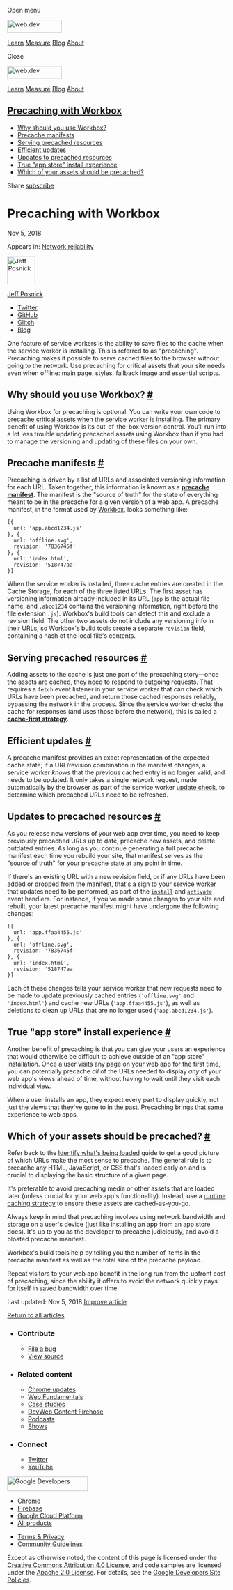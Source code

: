 <span class="w-tooltip w-tooltip--left">Open menu</span>

<a href="/" class="header-default__logo-link gc-analytics-event"><img src="/images/lockup.svg" alt="web.dev" class="header-default__logo" width="125" height="30" /></a>

<a href="/learn/" class="header-default__link gc-analytics-event">Learn</a> <a href="/measure/" class="header-default__link gc-analytics-event">Measure</a> <a href="/blog/" class="header-default__link gc-analytics-event">Blog</a> <a href="/about/" class="header-default__link gc-analytics-event">About</a>

<span class="w-tooltip">Close</span>

<a href="/" class="gc-analytics-event"><img src="/images/lockup.svg" alt="web.dev" class="drawer-default__logo" width="125" height="30" /></a>

<a href="/learn/" class="drawer-default__link gc-analytics-event">Learn</a> <a href="/measure/" class="drawer-default__link gc-analytics-event">Measure</a> <a href="/blog/" class="drawer-default__link gc-analytics-event">Blog</a> <a href="/about/" class="drawer-default__link gc-analytics-event">About</a>

<a href="#precaching-with-workbox" class="w-toc__header--link">Precaching with Workbox</a>
------------------------------------------------------------------------------------------

-   [Why should you use Workbox?](#why-should-you-use-workbox)
-   [Precache manifests](#precache-manifests)
-   [Serving precached resources](#serving-precached-resources)
-   [Efficient updates](#efficient-updates)
-   [Updates to precached resources](#updates-to-precached-resources)
-   [True "app store" install experience](#true-)
-   [Which of your assets should be precached?](#which-of-your-assets-should-be-precached)

Share <a href="/newsletter/" class="w-actions__fab w-actions__fab--subscribe gc-analytics-event"><span>subscribe</span></a>

Precaching with Workbox
=======================

Nov 5, 2018

<span class="w-post-signpost__title">Appears in:</span> <a href="/reliable" class="w-post-signpost__link">Network reliability</a>

[<img src="https://web-dev.imgix.net/image/admin/uskKSRCW1HyOTCjtdMdo.jpg?auto=format&amp;fit=crop&amp;h=64&amp;w=64" alt="Jeff Posnick" class="w-author__image" sizes="(min-width: 64px) 64px, calc(100vw - 48px)" srcset="https://web-dev.imgix.net/image/admin/uskKSRCW1HyOTCjtdMdo.jpg?fit=crop&amp;h=64&amp;w=64&amp;auto=format&amp;dpr=1&amp;q=75 1x,     https://web-dev.imgix.net/image/admin/uskKSRCW1HyOTCjtdMdo.jpg?fit=crop&amp;h=64&amp;w=64&amp;auto=format&amp;dpr=2&amp;q=50 2x,     https://web-dev.imgix.net/image/admin/uskKSRCW1HyOTCjtdMdo.jpg?fit=crop&amp;h=64&amp;w=64&amp;auto=format&amp;dpr=3&amp;q=35 3x,     https://web-dev.imgix.net/image/admin/uskKSRCW1HyOTCjtdMdo.jpg?fit=crop&amp;h=64&amp;w=64&amp;auto=format&amp;dpr=4&amp;q=23 4x,     https://web-dev.imgix.net/image/admin/uskKSRCW1HyOTCjtdMdo.jpg?fit=crop&amp;h=64&amp;w=64&amp;auto=format&amp;dpr=5&amp;q=20 5x" width="64" height="64" />](/authors/jeffposnick/)

<a href="/authors/jeffposnick/" class="w-author__name-link">Jeff Posnick</a>

-   <a href="https://twitter.com/jeffposnick" class="w-author__link">Twitter</a>
-   <a href="https://github.com/jeffposnick" class="w-author__link">GitHub</a>
-   <a href="https://glitch.com/@jeffposnick" class="w-author__link">Glitch</a>
-   <a href="https://twitter.com/jeffposnick" class="w-author__link">Blog</a>

One feature of service workers is the ability to save files to the cache when the service worker is installing. This is referred to as "precaching". Precaching makes it possible to serve cached files to the browser without going to the network. Use precaching for critical assets that your site needs even when offline: main page, styles, fallback image and essential scripts.

Why should you use Workbox? <a href="#why-should-you-use-workbox" class="w-headline-link">#</a>
-----------------------------------------------------------------------------------------------

Using Workbox for precaching is optional. You can write your own code to [precache critical assets when the service worker is installing](https://developers.google.com/web/ilt/pwa/caching-files-with-service-worker). The primary benefit of using Workbox is its out-of-the-box version control. You'll run into a lot less trouble updating precached assets using Workbox than if you had to manage the versioning and updating of these files on your own.

Precache manifests <a href="#precache-manifests" class="w-headline-link">#</a>
------------------------------------------------------------------------------

Precaching is driven by a list of URLs and associated versioning information for each URL. Taken together, this information is known as a [**precache manifest**](https://developers.google.com/web/tools/workbox/modules/workbox-precaching#explanation_of_the_precache_list). The manifest is the "source of truth" for the state of everything meant to be in the precache for a given version of a web app. A precache manifest, in the format used by [Workbox](https://developers.google.com/web/tools/workbox/), looks something like:

    [{
      url: 'app.abcd1234.js'
    }, {
      url: 'offline.svg',
      revision: '7836745f'
    }, {
      url: 'index.html',
      revision: '518747aa'
    }]

When the service worker is installed, three cache entries are created in the Cache Storage, for each of the three listed URLs. The first asset has versioning information already included in its URL (`app` is the actual file name, and `.abcd1234` contains the versioning information, right before the file extension `.js`). Workbox's build tools can detect this and exclude a revision field. The other two assets do not include any versioning info in their URLs, so Workbox's build tools create a separate `revision` field, containing a hash of the local file's contents.

Serving precached resources <a href="#serving-precached-resources" class="w-headline-link">#</a>
------------------------------------------------------------------------------------------------

Adding assets to the cache is just one part of the precaching story—once the assets are cached, they need to respond to outgoing requests. That requires a `fetch` event listener in your service worker that can check which URLs have been precached, and return those cached responses reliably, bypassing the network in the process. Since the service worker checks the cache for responses (and uses those before the network), this is called a [**cache-first strategy**](https://developers.google.com/web/tools/workbox/modules/workbox-strategies#cache_first_cache_falling_back_to_network).

Efficient updates <a href="#efficient-updates" class="w-headline-link">#</a>
----------------------------------------------------------------------------

A precache manifest provides an exact representation of the expected cache state; if a URL/revision combination in the manifest changes, a service worker *knows* that the previous cached entry is no longer valid, and needs to be updated. It only takes a single network request, made automatically by the browser as part of the service worker [update check](https://developers.google.com/web/fundamentals/primers/service-workers/lifecycle#updates), to determine which precached URLs need to be refreshed.

Updates to precached resources <a href="#updates-to-precached-resources" class="w-headline-link">#</a>
------------------------------------------------------------------------------------------------------

As you release new versions of your web app over time, you need to keep previously precached URLs up to date, precache new assets, and delete outdated entries. As long as you continue generating a full precache manifest each time you rebuild your site, that manifest serves as the "source of truth" for your precache state at any point in time.

If there's an existing URL with a new revision field, or if any URLs have been added or dropped from the manifest, that's a sign to your service worker that updates need to be performed, as part of the [`install`](https://developers.google.com/web/fundamentals/primers/service-workers/lifecycle#install_1) and [`activate`](https://developers.google.com/web/fundamentals/primers/service-workers/lifecycle#activate_1) event handlers. For instance, if you've made some changes to your site and rebuilt, your latest precache manifest might have undergone the following changes:

    [{
      url: 'app.ffaa4455.js'
    }, {
      url: 'offline.svg',
      revision: '7836745f'
    }, {
      url: 'index.html',
      revision: '518747aa'
    }]

Each of these changes tells your service worker that new requests need to be made to update previously cached entries (`'offline.svg'` and `'index.html'`) and cache new URLs (`'app.ffaa4455.js'`), as well as deletions to clean up URLs that are no longer used (`'app.abcd1234.js'`).

True "app store" install experience <a href="#true-%22app-store%22-install-experience" class="w-headline-link">#</a>
--------------------------------------------------------------------------------------------------------------------

Another benefit of precaching is that you can give your users an experience that would otherwise be difficult to achieve outside of an "app store" installation. Once a user visits any page on your web app for the first time, you can potentially precache *all* of the URLs needed to display *any* of your web app's views ahead of time, without having to wait until they visit each individual view.

When a user installs an app, they expect every part to display quickly, not just the views that they've gone to in the past. Precaching brings that same experience to web apps.

Which of your assets should be precached? <a href="#which-of-your-assets-should-be-precached" class="w-headline-link">#</a>
---------------------------------------------------------------------------------------------------------------------------

Refer back to the [Identify what's being loaded](/identify-resources-via-network-panel/) guide to get a good picture of which URLs make the most sense to precache. The general rule is to precache any HTML, JavaScript, or CSS that's loaded early on and is crucial to displaying the basic structure of a given page.

It's preferable to avoid precaching media or other assets that are loaded later (unless crucial for your web app's functionality). Instead, use a [runtime caching strategy](/runtime-caching-with-workbox/) to ensure these assets are cached-as-you-go.

Always keep in mind that precaching involves using network bandwidth and storage on a user's device (just like installing an app from an app store does). It's up to you as the developer to precache judiciously, and avoid a bloated precache manifest.

Workbox's build tools help by telling you the number of items in the precache manifest as well as the total size of the precache payload.

Repeat visitors to your web app benefit in the long run from the upfront cost of precaching, since the ability it offers to avoid the network quickly pays for itself in saved bandwidth over time.

<span class="w-mr--sm"> Last updated: Nov 5, 2018 </span> [Improve article](https://github.com/GoogleChrome/web.dev/blob/master/src/site/content/en/reliable/precache-with-workbox/index.md)

<a href="/reliable" class="w-article-navigation__link w-article-navigation__link--back w-article-navigation__link--single gc-analytics-event">Return to all articles</a>

-   ### Contribute

    -   <a href="https://github.com/GoogleChrome/web.dev/issues/new?assignees=&amp;labels=bug&amp;template=bug_report.md&amp;title=" class="w-footer__linkbox-link">File a bug</a>
    -   <a href="https://github.com/googlechrome/web.dev" class="w-footer__linkbox-link">View source</a>

-   ### Related content

    -   <a href="https://blog.chromium.org/" class="w-footer__linkbox-link">Chrome updates</a>
    -   <a href="https://developers.google.com/web/" class="w-footer__linkbox-link">Web Fundamentals</a>
    -   <a href="https://developers.google.com/web/showcase/" class="w-footer__linkbox-link">Case studies</a>
    -   <a href="https://devwebfeed.appspot.com/" class="w-footer__linkbox-link">DevWeb Content Firehose</a>
    -   <a href="/podcasts/" class="w-footer__linkbox-link">Podcasts</a>
    -   <a href="/shows/" class="w-footer__linkbox-link">Shows</a>

-   ### Connect

    -   <a href="https://www.twitter.com/ChromiumDev" class="w-footer__linkbox-link">Twitter</a>
    -   <a href="https://www.youtube.com/user/ChromeDevelopers" class="w-footer__linkbox-link">YouTube</a>

<a href="https://developers.google.com/" class="w-footer__utility-logo-link"><img src="/images/lockup-color.png" alt="Google Developers" class="w-footer__utility-logo" width="185" height="33" /></a>

-   <a href="https://developer.chrome.com/" class="w-footer__utility-link">Chrome</a>
-   <a href="https://firebase.google.com/" class="w-footer__utility-link">Firebase</a>
-   <a href="https://cloud.google.com/" class="w-footer__utility-link">Google Cloud Platform</a>
-   <a href="https://developers.google.com/products" class="w-footer__utility-link">All products</a>

<!-- -->

-   <a href="https://policies.google.com/" class="w-footer__utility-link">Terms &amp; Privacy</a>
-   <a href="/community-guidelines/" class="w-footer__utility-link">Community Guidelines</a>

Except as otherwise noted, the content of this page is licensed under the [Creative Commons Attribution 4.0 License](https://creativecommons.org/licenses/by/4.0/), and code samples are licensed under the [Apache 2.0 License](https://www.apache.org/licenses/LICENSE-2.0). For details, see the [Google Developers Site Policies](https://developers.google.com/terms/site-policies).
